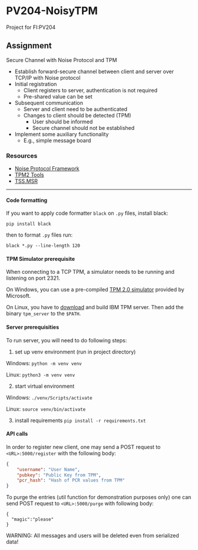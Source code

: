 # PV204-NoisyTPM
Project for FI:PV204

## Assignment
Secure Channel with Noise Protocol and TPM
- Establish forward-secure channel between client and server over TCP/IP with Noise protocol
- Initial registration
  - Client registers to server, authentication is not required
  - Pre-shared value can be set
- Subsequent communication
  - Server and client need to be authenticated
  - Changes to client should be detected (TPM)
    - User should be informed
    - Secure channel should not be established
- Implement some auxiliary functionality
  - E.g., simple message board
  
### Resources
- [Noise Protocol Framework](http://www.noiseprotocol.org/)
- [TPM2 Tools](https://github.com/tpm2-software/tpm2-tools)
- [TSS.MSR](https://github.com/microsoft/TSS.MSR)
___

#### Code formatting
If you want to apply code formatter `black` on `.py` files, install black:
```
pip install black
```
then to format `.py` files run:
````
black *.py --line-length 120
````

#### TPM Simulator prerequisite
When connecting to a TCP TPM, a simulator needs to be running and listening on port 2321.

On Windows, you can use a pre-compiled [TPM 2.0 simulator](https://www.microsoft.com/en-us/download/details.aspx?id=52507) provided by Microsoft.

On Linux, you have to [download](https://sourceforge.net/projects/ibmswtpm2/) and build IBM TPM server. Then add the binary `tpm_server` to the `$PATH`.

#### Server prerequisities
To run server, you will need to do following steps:

1. set up venv environment (run in project directory)

Windows:
`python -m venv venv`

Linux: `python3 -m venv venv`

2. start virtual environment

Windows: `./venv/Scripts/activate`

Linux: `source venv/bin/activate`

3. install requirements
`pip install -r requirements.txt`

#### API calls

In order to register new client, one may send a POST request to `<URL>:5000/register` with the following body:
```JSON
{
    "username": "User Name",
    "pubkey": "Public Key from TPM",
    "pcr_hash": "Hash of PCR values from TPM"
}
```

To purge the entries (util function for demonstration purposes only) one can send POST request to `<URL>:5000/purge` with following body:
```JOSN
{
  "magic":"please"
}
```
WARNING: All messages and users will be deleted even from serialized data!